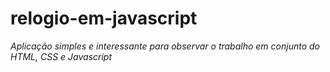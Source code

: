 # relogio-em-javascript
*Aplicação simples e interessante para observar o trabalho em conjunto do HTML, CSS e Javascript*
